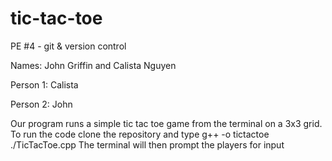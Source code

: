 # tic-tac-toe
PE #4 - git & version control

Names: John Griffin and Calista Nguyen 

Person 1: Calista 

Person 2: John

Our program runs a simple tic tac toe game from the terminal on a 3x3 grid. 
To run the code clone the repository and type g++ -o tictactoe ./TicTacToe.cpp
The terminal will then prompt the players for input
